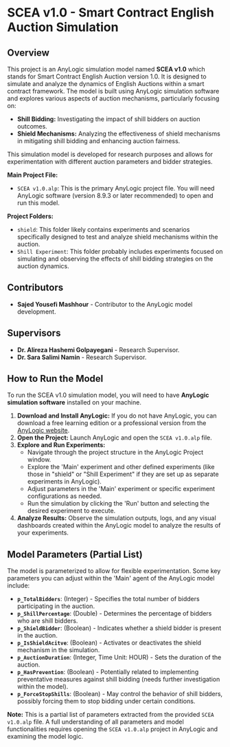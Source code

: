 # SCEA v1.0 - Smart Contract English Auction Simulation

## Overview

This project is an AnyLogic simulation model named **SCEA v1.0** which stands for Smart Contract English Auction version 1.0. It is designed to simulate and analyze the dynamics of English Auctions within a smart contract framework. The model is built using AnyLogic simulation software and explores various aspects of auction mechanisms, particularly focusing on:

*   **Shill Bidding:** Investigating the impact of shill bidders on auction outcomes.
*   **Shield Mechanisms:**  Analyzing the effectiveness of shield mechanisms in mitigating shill bidding and enhancing auction fairness.

This simulation model is developed for research purposes and allows for experimentation with different auction parameters and bidder strategies.

**Main Project File:**

*   `SCEA v1.0.alp`: This is the primary AnyLogic project file. You will need AnyLogic software (version 8.9.3 or later recommended) to open and run this model.

**Project Folders:**

*   `shield`: This folder likely contains experiments and scenarios specifically designed to test and analyze shield mechanisms within the auction.
*   `Shill Experiment`: This folder probably includes experiments focused on simulating and observing the effects of shill bidding strategies on the auction dynamics.

## Contributors

*   **Sajed Yousefi Mashhour** - Contributor to the AnyLogic model development.

## Supervisors

*   **Dr. Alireza Hashemi Golpayegani** - Research Supervisor.
*   **Dr. Sara Salimi Namin** - Research Supervisor.

## How to Run the Model

To run the SCEA v1.0 simulation model, you will need to have **AnyLogic simulation software** installed on your machine.

1.  **Download and Install AnyLogic:** If you do not have AnyLogic, you can download a free learning edition or a professional version from the [AnyLogic website](https://www.anylogic.com/).
2.  **Open the Project:** Launch AnyLogic and open the `SCEA v1.0.alp` file.
3.  **Explore and Run Experiments:**
    *   Navigate through the project structure in the AnyLogic Project window.
    *   Explore the 'Main' experiment and other defined experiments (like those in "shield" or "Shill Experiment" if they are set up as separate experiments in AnyLogic).
    *   Adjust parameters in the 'Main' experiment or specific experiment configurations as needed.
    *   Run the simulation by clicking the 'Run' button and selecting the desired experiment to execute.
4.  **Analyze Results:** Observe the simulation outputs, logs, and any visual dashboards created within the AnyLogic model to analyze the results of your experiments.

## Model Parameters (Partial List)

The model is parameterized to allow for flexible experimentation. Some key parameters you can adjust within the 'Main' agent of the AnyLogic model include:

*   **`p_TotalBidders`**:  (Integer) -  Specifies the total number of bidders participating in the auction.
*   **`p_ShillPercentage`**: (Double) -  Determines the percentage of bidders who are shill bidders.
*   **`p_ShieldBidder`**: (Boolean) -  Indicates whether a shield bidder is present in the auction.
*   **`p_IsShieldAcitve`**: (Boolean) -  Activates or deactivates the shield mechanism in the simulation.
*   **`p_AuctionDuration`**: (Integer, Time Unit: HOUR) - Sets the duration of the auction.
*   **`p_HasPrevention`**: (Boolean) -  Potentially related to implementing preventative measures against shill bidding (needs further investigation within the model).
*   **`p_ForceStopShills`**: (Boolean) -  May control the behavior of shill bidders, possibly forcing them to stop bidding under certain conditions.

**Note:** This is a partial list of parameters extracted from the provided `SCEA v1.0.alp` file. A full understanding of all parameters and model functionalities requires opening the `SCEA v1.0.alp` project in AnyLogic and examining the model logic.
